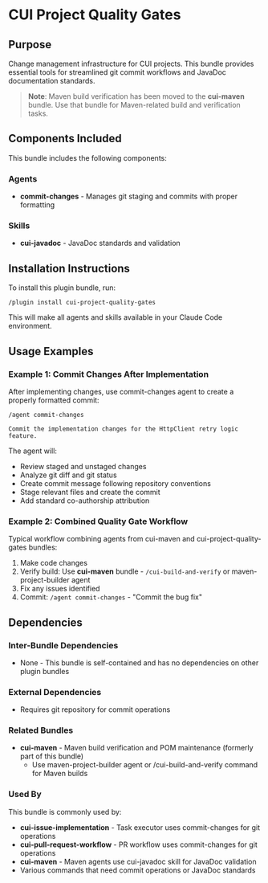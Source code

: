 # CUI Project Quality Gates

## Purpose

Change management infrastructure for CUI projects. This bundle provides essential tools for streamlined git commit workflows and JavaDoc documentation standards.

> **Note**: Maven build verification has been moved to the **cui-maven** bundle. Use that bundle for Maven-related build and verification tasks.

## Components Included

This bundle includes the following components:

### Agents
- **commit-changes** - Manages git staging and commits with proper formatting

### Skills
- **cui-javadoc** - JavaDoc standards and validation

## Installation Instructions

To install this plugin bundle, run:

```
/plugin install cui-project-quality-gates
```

This will make all agents and skills available in your Claude Code environment.

## Usage Examples

### Example 1: Commit Changes After Implementation

After implementing changes, use commit-changes agent to create a properly formatted commit:

```
/agent commit-changes

Commit the implementation changes for the HttpClient retry logic feature.
```

The agent will:
- Review staged and unstaged changes
- Analyze git diff and git status
- Create commit message following repository conventions
- Stage relevant files and create the commit
- Add standard co-authorship attribution

### Example 2: Combined Quality Gate Workflow

Typical workflow combining agents from cui-maven and cui-project-quality-gates bundles:

1. Make code changes
2. Verify build: Use **cui-maven** bundle - `/cui-build-and-verify` or maven-project-builder agent
3. Fix any issues identified
4. Commit: `/agent commit-changes` - "Commit the bug fix"

## Dependencies

### Inter-Bundle Dependencies
- None - This bundle is self-contained and has no dependencies on other plugin bundles

### External Dependencies
- Requires git repository for commit operations

### Related Bundles
- **cui-maven** - Maven build verification and POM maintenance (formerly part of this bundle)
  - Use maven-project-builder agent or /cui-build-and-verify command for Maven builds

### Used By
This bundle is commonly used by:
- **cui-issue-implementation** - Task executor uses commit-changes for git operations
- **cui-pull-request-workflow** - PR workflow uses commit-changes for git operations
- **cui-maven** - Maven agents use cui-javadoc skill for JavaDoc validation
- Various commands that need commit operations or JavaDoc standards
